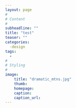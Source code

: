 ```yaml
---
layout: page
#
# Content
#
subheadline: ""
title: "test"
teaser: ""
categories:
  -design 
tags:
  - 
#
# Styling
#
image:
    title: "dramatic_mtns.jpg"
    thumb:
    homepage:
    caption:
    caption_url:
---
```





 [1]: #
 [2]: #
 [3]: #
 [4]: #
 [5]: #
 [6]: #
 [7]: #
 [8]: #
 [9]: #
 [10]: #
